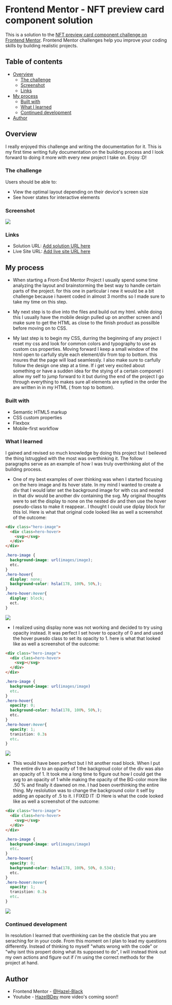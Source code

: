 # Frontend Mentor - NFT preview card component solution

This is a solution to the [NFT preview card component challenge on Frontend Mentor](https://www.frontendmentor.io/challenges/nft-preview-card-component-SbdUL_w0U). Frontend Mentor challenges help you improve your coding skills by building realistic projects.

## Table of contents

- [Overview](#overview)
  - [The challenge](#the-challenge)
  - [Screenshot](#screenshot)
  - [Links](#links)
- [My process](#my-process)
  - [Built with](#built-with)
  - [What I learned](#what-i-learned)
  - [Continued development](#continued-development)
- [Author](#author)

## Overview
 I really enjoyed this challenge and writing the documentation for it. This is my first time writing fully documentation on the building process and I look forward to doing it more with every new project I take on. Enjoy :D!  
### The challenge

Users should be able to:

- View the optimal layout depending on their device's screen size
- See hover states for interactive elements

### Screenshot

![](./screenshot.jpg)

### Links

- Solution URL: [Add solution URL here](https://your-solution-url.com)
- Live Site URL: [Add live site URL here](https://your-live-site-url.com)

## My process

- When starting a Front-End Mentor Project I usually spend some time analyzing the layout and brainstorming the best way to handle certain parts of the project. for this one in particular i new it would be a bit challenge because i havent coded in almost 3 months so I made sure to take my time on this step.

- My next step is to dive into the files and build out my html. while doing this I usually have the mobile design pulled up on another screen and I make sure to get the HTML as close to the finish product as possilble before moving on to CSS.

- My last step is to begin my CSS, durring the beginning of any project I reset my css and look for common colors and typography to use as custom css properties. Moving forward I keep a small window of the html open to carfully style each element/div from top to bottom. this insures that the page will load seamlessly. I also make sure to carfully follow the design one step at a time. If i get very excited about something or have a sudden idea for the stying of a certain componet i allow my self to jump forward to it but during the end of the project I go through everything to makes sure all elements are sytled in the order the are written in in my HTML ( from top to bottom).

### Built with

- Semantic HTML5 markup
- CSS custom properties
- Flexbox
- Mobile-first workflow

### What I learned

I gained and revised so much knowledge by doing this project but I beileved the thing Istruggled with the most was overthinking it. The follow paragraphs serve as an example of how I was truly overthinking alot of the building process.
  - One of my best examples of over thinking was when I started focusing on the hero image and its hover state. In my mind I wanted to create a div that I would later set the background image for with css and nested in that div would be another div containing the svg. My original thoughts were to set the display to none on the nested div and then use the hover pseudo-class to make it reappear.. I thought I could use diplay block for this lol. Here is what that original code looked like as well a screenshot of the outcome:

```html
<div class="hero-image">
  <div class=hero-hover>
    <svg></svg>
  </div>
</div>
```

```css
.hero-image {
  background-image: url(images/image);
  etc.
}
.hero-hover{
  display: none;
  background-color: hsla(178, 100%, 50%,);
}
.hero-hover:hover{
  display: block;
  ect.
}
```
![](.images/Screenshot-1.png)

  - I realized using display none was not working and decided to try using opacity instead. It was perfect I set hover to opacity of 0 and and used the hover puesdo class to set its opacity to 1. here is what that looked like as well a screenshot of the outcome:

```html
<div class="hero-image">
  <div class=hero-hover>
    <svg></svg>
  </div>
</div>
```

```css
.hero-image {
  background-image: url(images/image)
  etc.
}
.hero-hover{
  opacity: 0;
  background-color: hsla(178, 100%, 50%,);
  etc.
}
.hero-hover:hover{
  opacity: 1;
  tranistion: 0.3s
  etc.
}
```
![](.images/Screenshot-2.png)

  - This would have been perfect but I hit another road block. When I put the entire div to an opacity of 1 the backgroud color of the div was also an opacity of 1. It took me a long time to figure out how I could get the svg to an opacity of 1 while making the opacity of the BG-color more like  .50 % and finally it dawned on me. I had been overthinking the entire thing. My reslolution was to change the background color it self by adding an opacity of .5 to it. I FIXED IT :D Here is what the code looked like as well a screenshot of the outcome:

```html
<div class="hero-image">
  <div class=hero-hover>
    <svg></svg>
  </div>
</div>
```

```css
.hero-image {
  background-image: url(images/image)
  etc.
}
.hero-hover{
  opacity: 0;
  background-color: hsla(178, 100%, 50%, 0.534);
  etc.
}
.hero-hover:hover{
  opacity: 1;
  tranistion: 0.3s
  etc.
}
```
![](.images/Screenshot-3.png)

### Continued development

In resolution I learned that overthinking can be the obsticle that you are seraching for in your code. From this moment on I plan to lead my questions differently. Instead of thinking to myself "whats wrong with the code" or "why isnt this propert doing what its supposed to do", I will instead think out my own actions and figure out if i'm using the correct methods for the project at hand.

## Author

- Frontend Mentor - [@Hazel-Black](https://www.frontendmentor.io/profile/Hazel-Black)
- Youtube - [HazelBDev](https://www.youtube.com/channel/UCCDWcbyG8rf6TC41EDGD4Rg) more video's coming soon!!
